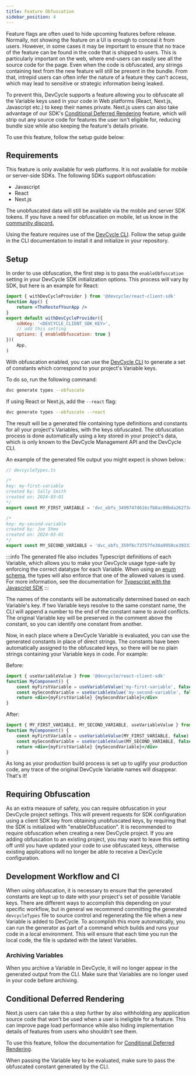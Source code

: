 ```yaml
---
title: Feature Obfuscation
sidebar_position: 4
---
```


Feature flags are often used to hide upcoming features before release. Normally, not showing the feature on a UI
is enough to conceal it from users. However, in some cases it may be important to ensure that no trace of the feature
can be found in the code that is shipped to users. This is particularly important on the web, where end-users can easily
see all the source code for the page. Even when the code is obfuscated, any strings containing text from
the new feature will still be present in the bundle. From that, intrepid users can often infer the nature of a
feature they can't access, which may lead to sensitive or strategic information being leaked.

To prevent this, DevCycle supports a feature allowing you to obfuscate all the Variable keys used in your code in Web
platforms (React, Next.js, Javascript etc.) to keep their names private. Next.js users can also take advantage of our SDK's
[Conditional Deferred Rendering](/sdk/client-side-sdks/nextjs/nextjs-usage-app#conditional-deferred-rendering-renderifenabled) feature, which will strip out any source code for features the user isn't eligible for,
reducing bundle size while also keeping the feature's details private.

To use this feature, follow the setup guide below:

## Requirements
This feature is only available for web platforms. It is not available for mobile or server-side SDKs.
The following SDKs support obfuscation:
- Javascript
- React
- Next.js

The unobfuscated data will still be available via the mobile and server SDK tokens. If you have a need for obfuscation
on mobile, let us know in the [community discord.](https://discord.gg/8uEqSsRKy5)

Using the feature requires use of the [DevCycle CLI](https://docs.devcycle.com/cli/). Follow the setup guide in the 
CLI documentation to install it and initialize in your repository.

## Setup

In order to use obfuscation, the first step is to pass the `enableObfuscation` setting in your DevCycle SDK 
initialization options. This process will vary by SDK, but here is an example for React:
```jsx
import { withDevCycleProvider } from '@devcycle/react-client-sdk'
function App() {
    return <TheRestofYourApp />
}
export default withDevCycleProvider({ 
    sdkKey: '<DEVCYCLE_CLIENT_SDK_KEY>', 
    // add this setting
    options: { enableObfuscation: true } 
})(
    App,
)
```

With obfuscation enabled, you can use the [DevCycle CLI](https://docs.devcycle.com/cli/) to generate a
set of constants which correspond to your project's Variable keys.

To do so, run the following command:
```bash
dvc generate types --obfuscate
```

If using React or Next.js, add the `--react` flag:
```bash
dvc generate types --obfuscate --react
```

The result will be a generated file containing type definitions and constants for all your project's Variables,
with the keys obfuscated. The obfuscation process is done automatically using a key stored in your project's data, which
is only known to the DevCycle Management API and the DevCycle CLI.

An example of the generated file output you might expect is shown below.:
```typescript
// devcycleTypes.ts

/*
key: my-first-variable
created by: Sally Smith
created on: 2024-03-01
*/
export const MY_FIRST_VARIABLE = 'dvc_obfs_3499747d616cfb0ac00bda26273e3577d5508f1ecaf2f1f07a2546' as ObfuscatedKey<'my-first-variable'>

/*
key: my-second-variable
created by: Joe Shmo
created on: 2024-03-01
*/
export const MY_SECOND_VARIABLE = 'dvc_obfs_359f6c73757fe30a9950ce39333c2329915a900893b3fbf164' as ObfuscatedKey<'my-second-variable'>
```

:::info
The generated file also includes Typescript definitions of each Variable, which allows you to make your DevCycle usage
type-safe by enforcing the correct datatype for each Variable. When using an 
[enum schema](/platform/security-and-guardrails/variable-schemas), 
the types will also enforce that one of the allowed values is used. For more information, see the documentation for 
[Typescript with the Javascript SDK](/sdk/client-side-sdks/javascript/javascript-typescript)
:::

The names of the constants will be automatically determined based on each Variable's key. If two Variable keys resolve
to the same constant name, the CLI will append a number to the end of the constant name to avoid conflicts. The original
Variable key will be preserved in the comment above the constant, so you can identify one constant from another.

Now, in each place where a DevCycle Variable is evaluated, you can use the generated constants in place of direct strings.
The constants have been automatically assigned to the obfuscated keys, so there will be no plain strings containing
your Variable keys in code. For example:

Before:
```jsx
import { useVariableValue } from '@devcycle/react-client-sdk'
function MyComponent() {
    const myFirstVariable = useVariableValue('my-first-variable', false)
    const mySecondVariable = useVariableValue('my-second-variable', false)
    return <div>{myFirstVariable} {mySecondVariable}</div>
}
```

After:
```jsx
import { MY_FIRST_VARIABLE, MY_SECOND_VARIABLE, useVariableValue } from './devcycle'
function MyComponent() {
    const myFirstVariable = useVariableValue(MY_FIRST_VARIABLE, false)
    const mySecondVariable = useVariableValue(MY_SECOND_VARIABLE, false)
    return <div>{myFirstVariable} {mySecondVariable}</div>
}
```

As long as your production build process is set up to uglify your production code, any trace of the original 
DevCycle Variable names will disappear. That's it!

## Requiring Obfuscation
As an extra measure of safety, you can require obfuscation in your DevCycle project settings. This will prevent 
requests for SDK configuration using a client SDK key from obtaining unobfuscated keys, by requiring that the SDK
is initialized with "enableObfuscation". It is recommended to require obfuscation when creating a
new DevCycle project. If you are adding obfuscation to an existing project, you may want to
leave this setting off until you have updated your code to use obfuscated keys, otherwise existing applications
will no longer be able to receive a DevCycle configuration.

## Development Workflow and CI
When using obfuscation, it is necessary to ensure that the generated constants are kept up to date with your project's
set of possible Variable keys. There are different ways to accomplish this depending on your specific workflow, but in
general we recommend committing the generated `devcycleTypes` file to source control and regenerating the file when
a new Variable is added to DevCycle. To accomplish this more automatically, you can run the generator as part of a 
command which builds and runs your code in a local environment. This will ensure that each time you run the local 
code, the file is updated with the latest Variables.

### Archiving Variables
When you archive a Variable in DevCycle, it will no longer appear in the generated output from the CLI. Make sure
that Variables are no longer used in your code before archiving. 


## Conditional Deferred Rendering

Next.js users can take this a step further by also withholding any application source code that won't be used when
a user is ineligible for a feature. This can improve page load performance while also hiding implementation details
of features from users who shouldn't see them.

To use this feature, follow the documentation for [Conditional Deferred Rendering](/sdk/client-side-sdks/nextjs/nextjs-usage-app#conditional-deferred-rendering-renderifenabled).

When passing the Variable key to be evaluated, make sure to pass the obfuscated constant generated by the CLI.


